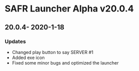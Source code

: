 # SAFR Launcher Alpha v20.0.4

## 20.0.4- 2020-1-18

### Updates

* Changed play button to say SERVER \#1
* Added exe icon
* Fixed some minor bugs and optimized the launcher

​

​

